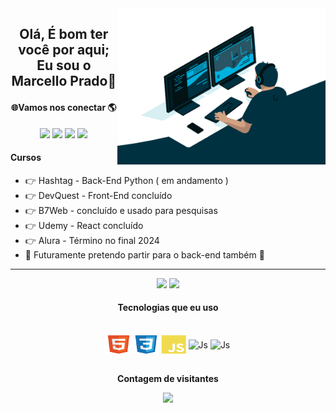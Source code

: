 <img align="right" height="250" alt="coding-time" src="code.gif">

<div align="center">
<h2>Olá, É bom ter você por aqui;<br> Eu sou o Marcello Prado🖖</h2>

   <h4>🌐Vamos nos conectar 🌎</h4>
      <a href="https://www.instagram.com/cellezza/" target="_blank"><img src="https://img.shields.io/badge/-Instagram-%23E4405F?style=for-the-badge&logo=instagram&logoColor=white" target="_blank"></a>
      <a href="https:///discord.gg/930279368519999569" target="_blank"><img src="https://img.shields.io/badge/Discord-7289DA?style=for-the-badge&logo=discord&logoColor=white" target="_blank"></a> 
      <a href = "mailto:marcellopradomuller@gmail.com"><img src="https://img.shields.io/badge/-Gmail-%23333?style=for-the-badge&logo=gmail&logoColor=white" target="_blank"></a>
      <a href="https://www.linkedin.com/in/marcello-prado-7088ab128/" target="_blank"><img src="https://img.shields.io/badge/-LinkedIn-%230077B5?style=for-the-badge&logo=linkedin&logoColor=white" target="_blank"></a> 
 </div>

 #### Cursos
 * 👉 Hashtag - Back-End Python ( em andamento )
 * 👉 DevQuest - Front-End concluído
 * 👉 B7Web - concluído e usado para pesquisas
 * 👉 Udemy - React concluído
 * 👉 Alura - Término no final 2024
 * 🚀 Futuramente pretendo partir para o back-end também 🙏
   <br>
---
<div align = "center">
<img height = "150em" src="https://github-readme-stats.vercel.app/api?username=marcelloprado&theme=tokyonight"/>
<img height = "150em" src="https://github-readme-stats.vercel.app/api/top-langs/?username=marcelloprado&layout=compact&theme=tokyonight" />
</div>

<div align="center" style="display: inline_block">
  <h4><b>Tecnologias que eu uso</b></h4>
</br>
  <img align="center" alt="HTML" height="30" width="40" src="https://raw.githubusercontent.com/devicons/devicon/master/icons/html5/html5-original.svg">
  <img align="center" alt="CSS" height="30" width="40" src="https://raw.githubusercontent.com/devicons/devicon/master/icons/css3/css3-original.svg">
  <img align="center" alt="Js" height="30" width="40" src="https://raw.githubusercontent.com/devicons/devicon/master/icons/javascript/javascript-plain.svg">
  <img align="center" alt="Js" height="30" width="40"src="https://cdn.jsdelivr.net/gh/devicons/devicon/icons/react/react-original.svg">
  <img align="center" alt="Js" height="30" width="40" src="https://cdn.jsdelivr.net/gh/devicons/devicon/icons/typescript/typescript-plain.svg">
     <div></br>
       <p><b>Contagem de visitantes</b></p>
       <p><img src="https://profile-counter.glitch.me/{marcelloprado}/count.svg" /></p> 
     </div>
  </div>
 


 
            
          
 


